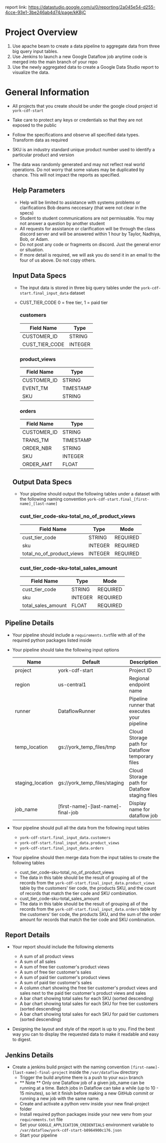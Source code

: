 report link: https://datastudio.google.com/u/0/reporting/2a045e54-d255-4cce-93e1-3be246ab4d74/page/kKBjC

# Project Overview

 1. Use apache beam to create a data pipeline to aggregate data from three big query input tables.
 2. Use Jenkins to launch a new Google Dataflow job anytime code is merged into the main branch of your repo
 3. Use the newly aggregated data to create a Google Data Studio report to visualize the data.

# General Information
  - All projects that you create should be under the google cloud project id ```york-cdf-start```
  - Take care to protect any keys or credentials so that they are not exposed to the public
  - Follow the specifications and observe all specified data types.  Transform data as required
  - SKU is an industry standard unique product number used to identify a particular product and version
  - The data was randomly generated and may not reflect real world operations.  Do not worry that some values may be duplicated by chance. This will not impact the reports as specified.

	## Help Parameters
	- Help will be limited to assistance with systems problems or clarifications Bob deams neccesary (that were not clear in the specs)
	- Student to student communications are not permissable.  You may not answer a question by another student
	- All requests for assistance or clarification will be through the class discord server and will be answered within 1 hour by Taylor, Nadhiya, Bob, or Adam.
	- Do not post any code or fragments on discord.  Just the general error or situation.
	- If more detail is required, we will ask you do send it in an email to the four of us above.  Do not copy others.

  
    ## Input Data Specs
    - The input data is stored in three big query tables under the ```york-cdf-start.final_input_data``` dataset
	- CUST_TIER_CODE 0 = free tier, 1 = paid tier

      ### customers

      | Field Name                | Type           |
      | ------------------------- | -------------- |
      | CUSTOMER_ID               | STRING         |
      | CUST_TIER_CODE            | INTEGER        |

      ### product_views
      | Field Name                | Type           |
      | ------------------------- | -------------- |
      | CUSTOMER_ID               | STRING         |
      | EVENT_TM                  | TIMESTAMP      |
      | SKU                       | STRING         |

      ### orders
      | Field Name                | Type           |
      | ------------------------- | -------------- |
      | CUSTOMER_ID               | STRING         |
      | TRANS_TM                  | TIMESTAMP      |
      | ORDER_NBR                 | STRING         |
      | SKU                       | INTEGER        |
      | ORDER_AMT                 | FLOAT          |

     ## Output Data Specs
    - Your pipeline should output the following tables under a dataset with the following naming convention ```york-cdf-start.final_[first-name]_[last-name]```

      ### cust_tier_code-sku-total_no_of_product_views

      | Field Name                | Type           | Mode        |
      | ------------------------- | -------------- | ----------- |
      | cust_tier_code            | STRING         | REQUIRED    |
      | sku                       | INTEGER        | REQUIRED    |
      | total_no_of_product_views | INTEGER        | REQUIRED    |

      ### cust_tier_code-sku-total_sales_amount

      | Field Name                | Type           | Mode        |
      | ------------------------- | -------------- | ----------- |
      | cust_tier_code            | STRING         | REQUIRED    |
      | sku                       | INTEGER        | REQUIRED    |
      | total_sales_amount        | FLOAT          | REQUIRED    |
  
## Pipeline Details
  - Your pipeline should include a ```requirements.txt```file with all of the required python packages listed inside
  - Your pipeline should take the following input options
  
  
      | Name             | Default                            | Description                                       |
      | ---------------- | ---------------------------------- | ------------------------------------------------- |
      | project          | york-cdf-start                     | Project ID                                        |
      | region           | us-central1                        | Regional endpoint name                            |
      | runner           | DataflowRunner                     | Pipeline runner that executes your pipeline       |
      | temp_location    | gs://york_temp_files/tmp           | Cloud Storage path for Dataflow temporary files   |
      | staging_location | gs://york_temp_files/staging       | Cloud Storage path for Dataflow staging files     |
      | job_name         | [first-name]-[last-name]-final-job | Display name for dataflow job                     |
   
   
  - Your pipeline should pull all the data from the following input tables
    - ```york-cdf-start.final_input_data.customers```
    - ```york-cdf-start.final_input_data.product_views```
    - ```york-cdf-start.final_input_data.orders```
   
  - Your pipeline should then merge data from the input tables to create the following tables
    - cust_tier_code-sku-total_no_of_product_views
    - The data in this table should be the result of grouping all of the records from the ```york-cdf-start.final_input_data.product_views``` table by the customers' tier code, the products SKU, and the count of records that match the tier code and SKU combination.
    - cust_tier_code-sku-total_sales_amount
    - The data in this table should be the result of grouping all of the records from the ```york-cdf-start.final_input_data.orders``` table by the customers' tier code, the products SKU, and the sum of the order amount for records that match the tier code and SKU combination.

## Report Details
  - Your report should include the following elements
    - A sum of all product views
    - A sum of all sales
    - A sum of free tier customer's product views
    - A sum of free tier customer's sales
    - A sum of paid tier customer's product views
    - A sum of paid tier customer's sales
    - A column chart showing the free tier customer's product views and sales next to the paid tier customer's product views and sales
    - A bar chart showing total sales for each SKU (sorted descending)
    - A bar chart showing total sales for each SKU for free tier customers  (sorted descending)
    - A bar chart showing total sales for each SKU for paid tier customers  (sorted descending)

- Designing the layout and style of the report is up to you. Find the best way you can to display the requested data to make it readable and easy to digest.

## Jenkins Details
 - Create a jenkins build project with the naming convention ```[first-name]-[last-name]-final-project``` inside the ```/var/dataflow``` directory
   - Trigger the build anytime there is a push to your ```main``` branch
   - ** Note ** Only one Dataflow job of a given job_name can be running at a time. Batch jobs in Dataflow can take a while (up to 10 - 15 minutes), so let it finish before making a new GitHub commit or running a new job with the same name.
   - Create and activate a python venv inside your new final-project folder
   - Install required python packages inside your new venv from your ```requirements.txt``` file
   - Set your ```GOOGLE_APPLICATION_CREDENTIALS``` environment variable to ```/var/dataflow/york-cdf-start-b0964900c176.json```
   - Start your pipeline
